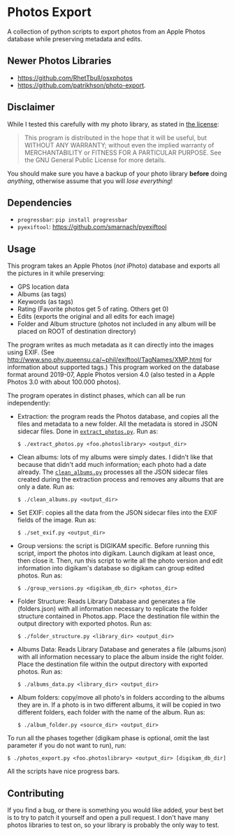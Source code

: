 # Photos Export
A collection of python scripts to export photos from an Apple Photos database while preserving metadata and edits.

## Newer Photos Libraries
* https://github.com/RhetTbull/osxphotos
* https://github.com/patrikhson/photo-export.

## Disclaimer
While I tested this carefully with my photo library, as stated in [the license](LICENSE.txt):
> This program is distributed in the hope that it will be useful,
but WITHOUT ANY WARRANTY; without even the implied warranty of
MERCHANTABILITY or FITNESS FOR A PARTICULAR PURPOSE.  See the
GNU General Public License for more details.

You should make sure you have a backup of your photo library **before** doing _anything_, otherwise assume that you will _lose everything_!

## Dependencies

* `progressbar`: `pip install progressbar`
* `pyexiftool`: https://github.com/smarnach/pyexiftool

## Usage
This program takes an Apple Photos (_not_ iPhoto) database and exports all the
pictures in it while preserving:

* GPS location data
* Albums (as tags)
* Keywords (as tags)
* Rating (Favorite photos get 5 of rating. Others get 0)
* Edits (exports the original and all edits for each image)
* Folder and Album structure (photos not included in any album will be placed on ROOT of destination directory)

The program writes as much metadata as it can directly into the images using EXIF. (See http://www.sno.phy.queensu.ca/~phil/exiftool/TagNames/XMP.html for information about supported tags.)
This program worked on the database format around 2019-07, Apple Photos version 4.0 (also tested in a Apple Photos 3.0 with about 100.000 photos).

The program operates in distinct phases, which can all be run independently:

* Extraction: the program reads the Photos database, and copies all the files and metadata to a new folder. All the metadata is stored in JSON sidecar files. Done in [`extract_photos.py`](extract_photos.py). Run as:

  ```shell
  $ ./extract_photos.py <foo.photoslibrary> <output_dir>
  ```
* Clean albums: lots of my albums were simply dates. I didn't like that because that didn't add much information; each photo had a date already. The [`clean_albums.py`](clean_albums.py) processes all the JSON sidecar files created during the extraction process and removes any albums that are only a date. Run as:

  ```shell
  $ ./clean_albums.py <output_dir>
  ```
* Set EXIF: copies all the data from the JSON sidecar files into the EXIF fields of the image. Run as:

  ```shell
  $ ./set_exif.py <output_dir>
  ```
* Group versions: the script is DIGIKAM specific. Before running this script, import the photos into digikam. Launch digikam at least once, then close it. Then, run this script to write all the photo version and edit information into digikam's database so digikam can group edited photos.
Run as:

  ```shell
  $ ./group_versions.py <digikam_db_dir> <photos_dir>
  ```
* Folder Structure: Reads Library Database and generates a file (folders.json) with all information necessary to replicate the folder structure contained in Photos.app. Place the destination file within the output directory with exported photos. Run as:
  ```shell
  $ ./folder_structure.py <library_dir> <output_dir>
  ```

* Albums Data: Reads Library Database and generates a file (albums.json) with all information necessary to place the album inside the right folder. Place the destination file within the output directory with exported photos. Run as:
  ```shell
  $ ./albums_data.py <library_dir> <output_dir>
  ```

* Album folders: copy/move all photo's in folders according to the albums they are in. If a photo is in two different albums, it will be copied in two different folders, each folder with the name of the album. Run as:
  ```shell
  $ ./album_folder.py <source_dir> <output_dir>
  ```

To run all the phases together (digikam phase is optional, omit the last parameter if you do not want to run), run:

```shell
$ ./photos_export.py <foo.photoslibrary> <output_dir> [digikam_db_dir]
```

All the scripts have nice progress bars.

## Contributing
If you find a bug, or there is something you would like added, your best bet is to try to patch it yourself and open a pull request. I don't have many photos libraries to test on, so your library is probably the only way to test.
